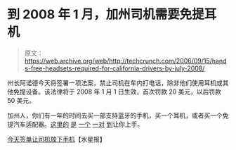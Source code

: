 # 到 2008 年 1 月，加州司机需要免提耳机

> 原文：<https://web.archive.org/web/http://techcrunch.com/2006/09/15/hands-free-headsets-required-for-california-drivers-by-july-2008/>

州长阿诺德今天将签署一项法案，禁止司机在车内打电话，除非他们使用耳机或其他免提设备。该法律将于 2008 年 1 月 1 日生效，首次罚款 20 美元，以后罚款 50 美元。

加州人，你们有一年的时间去买一部支持蓝牙的手机，买一个耳机，或者买一个免提汽车适配器。[这里的](https://web.archive.org/web/20151006194154/http://crunchgear.com/2006/09/11/helium-digital-hd-880-bluetooth-headset/) [是](https://web.archive.org/web/20151006194154/http://crunchgear.com/2006/09/12/parrot-nomad-bluetooth-speakerphone/) [一个](https://web.archive.org/web/20151006194154/http://crunchgear.com/2006/08/30/x-sport-bth-11-bluetooth-headset-with-20-30-meter-range/) [一对](https://web.archive.org/web/20151006194154/http://crunchgear.com/2006/08/29/vertu-aerius-bluetooth-headset/) [到](https://web.archive.org/web/20151006194154/http://crunchgear.com/2006/08/28/touch-iota-bth-738-bluetooth-headset/)让你上手。

[今天签单让司机放下手机](https://web.archive.org/web/20151006194154/http://www.mercurynews.com/mld/mercurynews/news/politics/15525348.htm)【水星报】